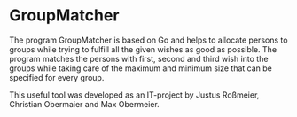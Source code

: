 # GroupMatcher

The program GroupMatcher is based on Go and helps to allocate persons to
groups while trying to fulfill all the given wishes as good as possible.
The program matches the persons with first, second and third wish into
the groups while taking care of the maximum and minimum size that can be
specified for every group.

This useful tool was developed as an IT-project by Justus Roßmeier, Christian Obermaier and Max Obermeier.